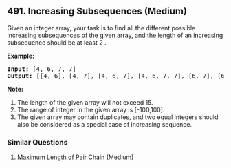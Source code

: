 <!--|This file generated by command(leetcode description); DO NOT EDIT.    |-->
<!--+----------------------------------------------------------------------+-->
<!--|@author    Openset <openset.wang@gmail.com>                           |-->
<!--|@link      https://github.com/openset                                 |-->
<!--|@home      https://github.com/openset/leetcode                        |-->
<!--+----------------------------------------------------------------------+-->

## 491. Increasing Subsequences (Medium)

<p>
Given an integer array, your task is to find all the different possible increasing subsequences of the given array, and the length of an increasing subsequence should be at least 2 .
</p>

<p><b>Example:</b><br />
<pre>
<b>Input:</b> [4, 6, 7, 7]
<b>Output:</b> [[4, 6], [4, 7], [4, 6, 7], [4, 6, 7, 7], [6, 7], [6, 7, 7], [7,7], [4,7,7]]
</pre>
</p>

<p><b>Note:</b><br>
<ol>
<li>The length of the given array will not exceed 15.</li>
<li>The range of integer in the given array is [-100,100].</li>
<li>The given array may contain duplicates, and two equal integers should also be considered as a special case of increasing sequence.</li>
</ol>
</p>

### Similar Questions
  1. [Maximum Length of Pair Chain](https://github.com/openset/leetcode/tree/master/solution/maximum-length-of-pair-chain) (Medium)
